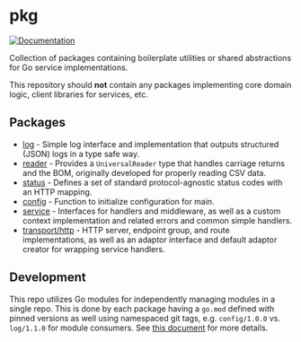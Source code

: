 # pkg

[![Documentation](https://godoc.org/github.com/arcus/pkg?status.svg)](http://godoc.org/github.com/arcus/pkg)

Collection of packages containing boilerplate utilities or shared abstractions for Go service implementations.

This repository should **not** contain any packages implementing core domain logic, client libraries for services, etc.

## Packages

- [log](./log) - Simple log interface and implementation that outputs structured (JSON) logs in a type safe way.
- [reader](./reader) - Provides a `UniversalReader` type that handles carriage returns and the BOM, originally developed for properly reading CSV data.
- [status](./status) - Defines a set of standard protocol-agnostic status codes with an HTTP mapping.
- [config](./config) - Function to initialize configuration for main.
- [service](./service) - Interfaces for handlers and middleware, as well as a custom context implementation and related errors and common simple handlers.
- [transport/http](./transport/http) - HTTP server, endpoint group, and route implementations, as well as an adaptor interface and default adaptor creator for wrapping service handlers.

## Development

This repo utilizes Go modules for independently managing modules in a single repo. This is done by each package having a `go.mod` defined with pinned versions as well using namespaced git tags, e.g. `config/1.0.0` vs. `log/1.1.0` for module consumers. See [this document](https://github.com/go-modules-by-example/index/blob/master/009_submodules/README.md) for more details.
